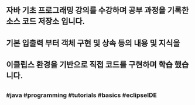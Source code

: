 ##
## 자바 기초 프로그래밍 강의를 수강하며 공부 과정을 기록한 소스 코드 저장소 입니다.
## 기본 입출력 부터 객체 구현 및 상속 등의 내용 및 지식을
## 이클립스 환경을 기반으로 직접 코드를 구현하며 학습 했습니다.
##
### #java #programming #tutorials #basics #eclipseIDE
##
